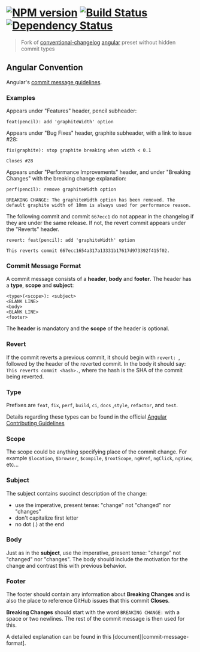 # [![NPM version][npm-image]][npm-url] [![Build Status][travis-image]][travis-url] [![Dependency Status][daviddm-image]][daviddm-url]

> Fork of [conventional-changelog](https://github.com/ajoslin/conventional-changelog) [angular](https://github.com/angular/angular) preset without hidden commit types

## Angular Convention

Angular's [commit message guidelines](https://github.com/angular/angular/blob/master/CONTRIBUTING.md#commit).

### Examples

Appears under "Features" header, pencil subheader:

```
feat(pencil): add 'graphiteWidth' option
```

Appears under "Bug Fixes" header, graphite subheader, with a link to issue #28:

```
fix(graphite): stop graphite breaking when width < 0.1

Closes #28
```

Appears under "Performance Improvements" header, and under "Breaking Changes" with the breaking change explanation:

```
perf(pencil): remove graphiteWidth option

BREAKING CHANGE: The graphiteWidth option has been removed. The default graphite width of 10mm is always used for performance reason.
```

The following commit and commit `667ecc1` do not appear in the changelog if they are under the same release. If not, the revert commit appears under the "Reverts" header.

```
revert: feat(pencil): add 'graphiteWidth' option

This reverts commit 667ecc1654a317a13331b17617d973392f415f02.
```

### Commit Message Format

A commit message consists of a **header**, **body** and **footer**.  The header has a **type**, **scope** and **subject**:

```
<type>(<scope>): <subject>
<BLANK LINE>
<body>
<BLANK LINE>
<footer>
```

The **header** is mandatory and the **scope** of the header is optional.

### Revert

If the commit reverts a previous commit, it should begin with `revert: `, followed by the header of the reverted commit. In the body it should say: `This reverts commit <hash>.`, where the hash is the SHA of the commit being reverted.

### Type

Prefixes are `feat`, `fix`, `perf`, `build`, `ci`, `docs` ,`style`, `refactor`, and `test`.

Details regarding these types can be found in the official [Angular Contributing Guidelines](https://github.com/angular/angular/blob/master/CONTRIBUTING.md#type)

### Scope

The scope could be anything specifying place of the commit change. For example `$location`,
`$browser`, `$compile`, `$rootScope`, `ngHref`, `ngClick`, `ngView`, etc...

### Subject

The subject contains succinct description of the change:

* use the imperative, present tense: "change" not "changed" nor "changes"
* don't capitalize first letter
* no dot (.) at the end

### Body

Just as in the **subject**, use the imperative, present tense: "change" not "changed" nor "changes".
The body should include the motivation for the change and contrast this with previous behavior.

### Footer

The footer should contain any information about **Breaking Changes** and is also the place to
reference GitHub issues that this commit **Closes**.

**Breaking Changes** should start with the word `BREAKING CHANGE:` with a space or two newlines. The rest of the commit message is then used for this.

A detailed explanation can be found in this [document][commit-message-format].

[npm-image]: https://flat.badgen.net/npm/v/conventional-changelog-angular-all-2
[npm-url]: https://npmjs.org/package/conventional-changelog-angular-all-2

[travis-image]: https://flat.badgen.net/travis/wopian/conventional-changelog-angular-all-2
[travis-url]: https://travis-ci.org/wopian/conventional-changelog-angular-all-2

[daviddm-image]: https://flat.badgen.net/david/dep/zeit/pkg
[daviddm-url]: https://david-dm.org/wopian/conventional-changelog-angular-all-2
